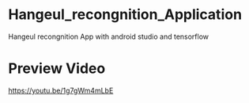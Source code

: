 # Hangeul_recongnition_Application
Hangeul recongnition App with android studio and tensorflow

# Preview Video
https://youtu.be/1g7gWm4mLbE
